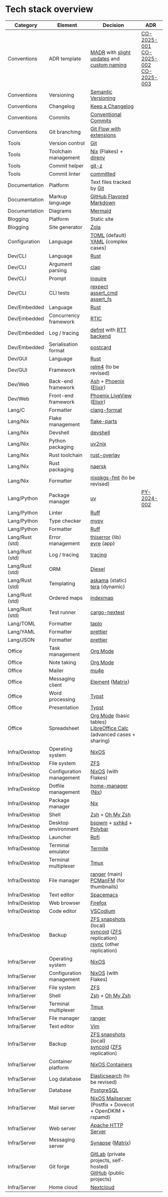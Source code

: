 # Tech stack overview

| Category        | Element                  | Decision                                                                                | ADR                                             |
| --------------- | ------------------------ | --------------------------------------------------------------------------------------- | ----------------------------------------------- |
| Conventions     | ADR template             | [MADR] with [slight updates] and [custom naming](../conventions/adr-naming.md)          | [CO-2025-001]<br>[CO-2025-002]<br>[CO-2025-003] |
| Conventions     | Versioning               | [Semantic Versioning]                                                                   |                                                 |
| Conventions     | Changelog                | [Keep a Changelog]                                                                      |                                                 |
| Conventions     | Commits                  | [Conventional Commits]                                                                  |                                                 |
| Conventions     | Git branching            | [Git Flow with extensions]                                                              |                                                 |
| Tools           | Version control          | [Git]                                                                                   |                                                 |
| Tools           | Toolchain management     | [Nix] (Flakes) + [direnv]                                                               |                                                 |
| Tools           | Commit helper            | [git-z]                                                                                 |                                                 |
| Tools           | Commit linter            | [committed]                                                                             |                                                 |
| Documentation   | Platform                 | Text files tracked by [Git]                                                             |                                                 |
| Documentation   | Markup language          | [GitHub Flavored Markdown]                                                              |                                                 |
| Documentation   | Diagrams                 | [Mermaid]                                                                               |                                                 |
| Blogging        | Platform                 | Static site                                                                             |                                                 |
| Blogging        | Site generator           | [Zola]                                                                                  |                                                 |
| Configuration   | Language                 | [TOML] (default)<br>[YAML] (complex cases)                                              |                                                 |
| Dev/CLI         | Language                 | [Rust]                                                                                  |                                                 |
| Dev/CLI         | Argument parsing         | [clap]                                                                                  |                                                 |
| Dev/CLI         | Prompt                   | [inquire]                                                                               |                                                 |
| Dev/CLI         | CLI tests                | [rexpect]<br>[assert_cmd]<br>[assert_fs]                                                |                                                 |
| Dev/Embedded    | Language                 | [Rust]                                                                                  |                                                 |
| Dev/Embedded    | Concurrency framework    | [RTIC]                                                                                  |                                                 |
| Dev/Embedded    | Log / tracing            | [defmt] with [RTT backend]                                                              |                                                 |
| Dev/Embedded    | Serialisation format     | [postcard]                                                                              |                                                 |
| Dev/GUI         | Language                 | [Rust]                                                                                  |                                                 |
| Dev/GUI         | Framework                | [relm4] (to be revised)                                                                 |                                                 |
| Dev/Web         | Back-end framework       | [Ash] + [Phoenix] ([Elixir])                                                            |                                                 |
| Dev/Web         | Front-end framework      | [Phoenix LiveView] ([Elixir])                                                           |                                                 |
| Lang/C          | Formatter                | [clang-format]                                                                          |                                                 |
| Lang/Nix        | Flake management         | [flake-parts]                                                                           |                                                 |
| Lang/Nix        | Devshell                 | [devshell]                                                                              |                                                 |
| Lang/Nix        | Python packaging         | [uv2nix]                                                                                |                                                 |
| Lang/Nix        | Rust toolchain           | [rust-overlay]                                                                          |                                                 |
| Lang/Nix        | Rust packaging           | [naersk]                                                                                |                                                 |
| Lang/Nix        | Formatter                | [nixpkgs-fmt] (to be revised)                                                           |                                                 |
| Lang/Python     | Package manager          | [uv]                                                                                    | [PY-2024-002]                                   |
| Lang/Python     | Linter                   | [Ruff]                                                                                  |                                                 |
| Lang/Python     | Type checker             | [mypy]                                                                                  |                                                 |
| Lang/Python     | Formatter                | [Ruff]                                                                                  |                                                 |
| Lang/Rust (std) | Error management         | [thiserror] (lib)<br>[eyre] (app)                                                       |                                                 |
| Lang/Rust (std) | Log / tracing            | [tracing]                                                                               |                                                 |
| Lang/Rust (std) | ORM                      | [Diesel]                                                                                |                                                 |
| Lang/Rust (std) | Templating               | [askama] (static)<br>[tera] (dynamic)                                                   |                                                 |
| Lang/Rust (std) | Ordered maps             | [indexmap]                                                                              |                                                 |
| Lang/Rust (std) | Test runner              | [cargo-nextest]                                                                         |                                                 |
| Lang/TOML       | Formatter                | [taplo]                                                                                 |                                                 |
| Lang/YAML       | Formatter                | [prettier]                                                                              |                                                 |
| Lang/JSON       | Formatter                | [prettier]                                                                              |                                                 |
| Office          | Task management          | [Org Mode]                                                                              |                                                 |
| Office          | Note taking              | [Org Mode]                                                                              |                                                 |
| Office          | Mailer                   | [mu4e]                                                                                  |                                                 |
| Office          | Messaging client         | [Element] ([Matrix])                                                                    |                                                 |
| Office          | Word processing          | [Typst]                                                                                 |                                                 |
| Office          | Presentation             | [Typst]                                                                                 |                                                 |
| Office          | Spreadsheet              | [Org Mode] (basic tables)<br>[LibreOffice Calc] (advanced cases + sharing)              |                                                 |
| Infra/Desktop   | Operating system         | [NixOS]                                                                                 |                                                 |
| Infra/Desktop   | File system              | [ZFS]                                                                                   |                                                 |
| Infra/Desktop   | Configuration management | [NixOS] (with Flakes)                                                                   |                                                 |
| Infra/Desktop   | Dotfile management       | [home-manager] ([Nix])                                                                  |                                                 |
| Infra/Desktop   | Package manager          | [Nix]                                                                                   |                                                 |
| Infra/Desktop   | Shell                    | [Zsh] + [Oh My Zsh]                                                                     |                                                 |
| Infra/Desktop   | Desktop environment      | [bspwm] + [sxhkd] + [Polybar]                                                           |                                                 |
| Infra/Desktop   | Launcher                 | [Rofi]                                                                                  |                                                 |
| Infra/Desktop   | Terminal emulator        | [Termite]                                                                               |                                                 |
| Infra/Desktop   | Terminal multiplexer     | [Tmux]                                                                                  |                                                 |
| Infra/Desktop   | File manager             | [ranger] (main)<br>[PCManFM] (for thumbnails)                                           |                                                 |
| Infra/Desktop   | Text editor              | [Spacemacs]                                                                             |                                                 |
| Infra/Desktop   | Web browser              | [Firefox]                                                                               |                                                 |
| Infra/Desktop   | Code editor              | [VSCodium]                                                                              |                                                 |
| Infra/Desktop   | Backup                   | [ZFS snapshots] (local)<br>[syncoid] ([ZFS] replication)<br>[rsync] (other replication) |                                                 |
| Infra/Server    | Operating system         | [NixOS]                                                                                 |                                                 |
| Infra/Server    | Configuration management | [NixOS] (with Flakes)                                                                   |                                                 |
| Infra/Server    | File system              | [ZFS]                                                                                   |                                                 |
| Infra/Server    | Shell                    | [Zsh] + [Oh My Zsh]                                                                     |                                                 |
| Infra/Server    | Terminal multiplexer     | [Tmux]                                                                                  |                                                 |
| Infra/Server    | File manager             | [ranger]                                                                                |                                                 |
| Infra/Server    | Text editor              | [Vim]                                                                                   |                                                 |
| Infra/Server    | Backup                   | [ZFS snapshots] (local)<br>[syncoid] ([ZFS] replication)                                |                                                 |
| Infra/Server    | Container platform       | [NixOS Containers]                                                                      |                                                 |
| Infra/Server    | Log database             | [Elasticsearch] (to be revised)                                                         |                                                 |
| Infra/Server    | Database                 | [PostgreSQL]                                                                            |                                                 |
| Infra/Server    | Mail server              | [NixOS Mailserver] (Postfix + Dovecot + OpenDKIM + rspamd)                              |                                                 |
| Infra/Server    | Web server               | [Apache HTTP Server]                                                                    |                                                 |
| Infra/Server    | Messaging server         | [Synapse] ([Matrix])                                                                    |                                                 |
| Infra/Server    | Git forge                | [GitLab] (private projects, self-hosted)<br>[GitHub] (public projects)                  |                                                 |
| Infra/Server    | Home cloud               | [Nextcloud]                                                                             |                                                 |

[Apache HTTP Server]: https://httpd.apache.org/
[Ash]: https://www.ash-hq.org/
[Beamer]: https://ctan.org/pkg/beamer
[Conventional Commits]: https://www.conventionalcommits.org/en/v1.0.0/
[Diesel]: https://diesel.rs/
[Elasticsearch]: https://www.elastic.co/elasticsearch
[Element]: https://element.io/
[Elixir]: https://elixir-lang.org/
[Firefox]: https://www.mozilla.org/firefox/new/
[Git Flow with extensions]: https://ejpcmac.net/blog/about-my-git-workflow/#naming-and-flow
[GitHub Flavored Markdown]: https://github.github.com/gfm/
[GitHub]: https://github.com/
[GitLab]: https://about.gitlab.com/
[Git]: https://git-scm.com/
[Keep a Changelog]: https://keepachangelog.com/en/1.1.0/
[LibreOffice Calc]: https://www.libreoffice.org/discover/calc/
[MADR]: https://adr.github.io/madr/
[Matrix]: https://matrix.org/
[Mermaid]: https://mermaid.js.org/
[Nextcloud]: https://nextcloud.com/
[NixOS Containers]: https://wiki.nixos.org/wiki/NixOS_Containers
[NixOS Mailserver]: https://gitlab.com/simple-nixos-mailserver/nixos-mailserver
[NixOS]: https://nixos.org/
[Nix]: https://nixos.org/
[Oh My Zsh]: https://ohmyz.sh/
[Org Mode]: https://orgmode.org/
[PCManFM]: https://github.com/lxde/pcmanfm
[Phoenix LiveView]: https://hexdocs.pm/phoenix_live_view/welcome.html
[Phoenix]: https://phoenixframework.org/
[Polybar]: https://github.com/polybar/polybar
[PostgreSQL]: https://www.postgresql.org/
[RTIC]: https://rtic.rs/2/book/en/
[RTT backend]: https://github.com/knurling-rs/defmt/tree/main/firmware/defmt-rtt
[Rofi]: https://github.com/davatorium/rofi
[Ruff]: https://docs.astral.sh/ruff/
[Rust]: https://www.rust-lang.org/
[Semantic Versioning]: https://semver.org/
[Spacemacs]: https://www.spacemacs.org/
[Synapse]: https://github.com/element-hq/synapse
[TOML]: https://toml.io/
[Termite]: https://github.com/thestinger/termite
[Tmux]: https://github.com/tmux/tmux/wiki
[VSCodium]: https://vscodium.com/
[Vim]: https://www.vim.org/
[YAML]: https://yaml.org/
[ZFS snapshots]: https://illumos.org/books/zfs-admin/snapshots.html#gbciq
[ZFS]: https://openzfs.org/
[Zola]: https://www.getzola.org/
[Zsh]: https://zsh.org/
[askama]: https://github.com/rinja-rs/askama
[assert_cmd]: https://github.com/assert-rs/assert_cmd
[assert_fs]: https://github.com/assert-rs/assert_cmd
[bspwm]: https://github.com/baskerville/bspwm
[bépo]: https://bepo.fr/wiki/Accueil
[cargo-nextest]: https://nexte.st/
[clang-format]: https://clang.llvm.org/docs/ClangFormat.html
[clap]: https://github.com/clap-rs/clap
[committed]: https://github.com/crate-ci/committed
[defmt]: https://github.com/knurling-rs/defmt
[devshell]: https://github.com/numtide/devshell
[direnv]: https://direnv.net/
[eyre]: https://github.com/eyre-rs/eyre
[flake-parts]: https://github.com/hercules-ci/flake-parts
[git-z]: https://github.com/ejpcmac/git-z
[home-manager]: https://github.com/nix-community/home-manager
[indexmap]: https://github.com/indexmap-rs/indexmap
[inquire]: https://github.com/mikaelmello/inquire
[mu4e]: https://github.com/djcb/mu
[mypy]: https://www.mypy-lang.org/
[naersk]: https://github.com/nix-community/naersk
[nixpkgs-fmt]: https://github.com/nix-community/nixpkgs-fmt
[postcard]: https://github.com/jamesmunns/postcard
[prettier]: https://prettier.io/
[ranger]: https://ranger.fm/
[relm4]: https://relm4.org/
[rexpect]: https://github.com/rust-cli/rexpect
[rsync]: https://rsync.samba.org/
[rust-overlay]: https://github.com/oxalica/rust-overlay
[sxhkd]: https://github.com/baskerville/sxhkd
[syncoid]: https://github.com/jimsalterjrs/sanoid?tab=readme-ov-file#syncoid
[taplo]: https://taplo.tamasfe.dev/
[tera]: https://github.com/Keats/tera
[thiserror]: https://github.com/dtolnay/thiserror
[tracing]: https://github.com/tokio-rs/tracing
[Typst]: https://typst.app/
[uv2nix]: https://github.com/pyproject-nix/uv2nix
[uv]: https://docs.astral.sh/uv/

[slight updates]: https://github.com/ejpcmac/docs/commit/16d9f98e9e4338da580b1389cd606bbf54232bb0#diff-342cec006cac61a0ea753ab02ae7b475dd9f3534a8847718eb6757466663b20cR4-R5

[CO-2025-001]: ./conventions/CO-2025-001-use-madr-4.0-for-recording-decisions.md
[CO-2025-002]: ./conventions/CO-2025-002-use-custom-naming-for-adrs.md
[CO-2025-003]: ./conventions/CO-2025-003-add-created-modified-dates-to-the-adr-template.md
[PY-2024-002]: ./lang/python/PY-2024-002-use-uv-as-package-manager.md
